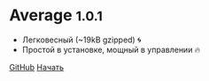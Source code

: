 # Average <small>1.0.1</small>
- Легковесный (~19kB gzipped) :cyclone:
- Простой в установке, мощный в управлении :fire:

[GitHub](https://github.com/pestsov-v/ave-env)
[Начать](https://pestsov-v.github.io/ave-env-reader/main.md)